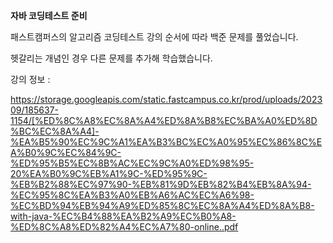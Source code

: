 **자바 코딩테스트 준비**

패스트캠퍼스의 알고리즘 코딩테스트 강의 순서에 따라 백준 문제를 풀었습니다.

헷갈리는 개념인 경우 다른 문제를 추가해 학습했습니다.

강의 정보 :

https://storage.googleapis.com/static.fastcampus.co.kr/prod/uploads/202309/185637-1154/[%ED%8C%A8%EC%8A%A4%ED%8A%B8%EC%BA%A0%ED%8D%BC%EC%8A%A4]-%EA%B5%90%EC%9C%A1%EA%B3%BC%EC%A0%95%EC%86%8C%EA%B0%9C%EC%84%9C-%ED%95%B5%EC%8B%AC%EC%9C%A0%ED%98%95-20%EA%B0%9C%EB%A1%9C-%ED%95%9C-%EB%B2%88%EC%97%90-%EB%81%9D%EB%82%B4%EB%8A%94-%EC%95%8C%EA%B3%A0%EB%A6%AC%EC%A6%98-%EC%BD%94%EB%94%A9%ED%85%8C%EC%8A%A4%ED%8A%B8-with-java-%EC%B4%88%EA%B2%A9%EC%B0%A8-%ED%8C%A8%ED%82%A4%EC%A7%80-online..pdf
